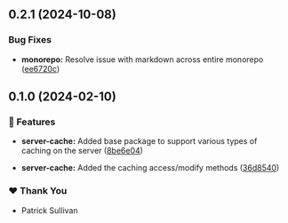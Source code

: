 ## 0.2.1 (2024-10-08)


### Bug Fixes

- **monorepo:** Resolve issue with markdown across entire monorepo ([ee6720c](https://github.com/storm-software/storm-stack/commit/ee6720c))



## 0.1.0 (2024-02-10)

### 🚀 Features

- **server-cache:** Added base package to support various types of caching on
  the server
  ([8be6e04](https://github.com/storm-software/storm-stack/commit/8be6e04))

- **server-cache:** Added the caching access/modify methods
  ([36d8540](https://github.com/storm-software/storm-stack/commit/36d8540))

### ❤️ Thank You

- Patrick Sullivan
